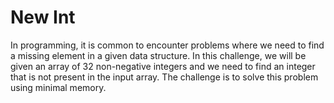 # New Int

In programming, it is common to encounter problems where we need to find a missing element in a given data structure. In this challenge, we will be given an array of 32 non-negative integers and we need to find an integer that is not present in the input array. The challenge is to solve this problem using minimal memory.
